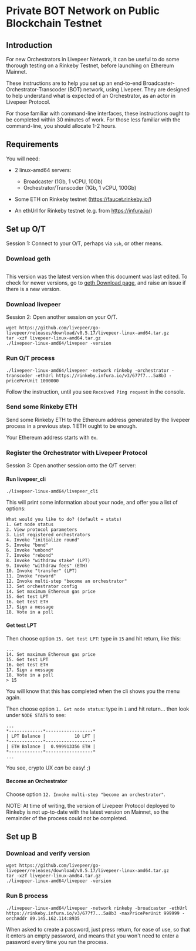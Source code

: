 # Private BOT Network on Public Blockchain Testnet

## Introduction

For new Orchestrators in Livepeer Network, it can be useful to do some thorough testing on a Rinkeby Testnet, before launching on Ethereum Mainnet.

These instructions are to help you set up an end-to-end Broadcaster-Orchestrator-Transcoder (BOT) network, using Livepeer. They are designed to help understand what is expected of an Orchestrator, as an actor in Livepeer Protocol.

For those familiar with command-line interfaces, these instructions ought to be completed within 30 minutes of work. For those less familiar with the command-line, you should allocate 1-2 hours.

## Requirements

You will need:

- 2 linux-amd64 servers:
  - Broadcaster (1Gb, 1 vCPU, 10Gb)
  - Orchestrator/Transcoder (1Gb, 1 vCPU, 100Gb)

- Some ETH on Rinkeby testnet (https://faucet.rinkeby.io/)

- An ethUrl for Rinkeby testnet (e.g. from https://infura.io/)

## Set up O/T

Session 1: Connect to your O/T, perhaps via `ssh`, or other means.

### Download geth
```

```

This version was the latest version when this document was last edited. To check for newer versions, go to [geth Download page](https://geth.ethereum.org/downloads/), and raise an issue if there is a new version.

### Download livepeer

Session 2: Open another session on your O/T.

```
wget https://github.com/livepeer/go-livepeer/releases/download/v0.5.17/livepeer-linux-amd64.tar.gz
tar -xzf livepeer-linux-amd64.tar.gz
./livepeer-linux-amd64/livepeer -version
```

### Run O/T process

```
./livepeer-linux-amd64/livepeer -network rinkeby -orchestrator -transcoder -ethUrl https://rinkeby.infura.io/v3/677f7...5a8b3 -pricePerUnit 1000000
```

Follow the instruction, until you see `Received Ping request` in the console.

### Send some Rinkeby ETH

Send some Rinkeby ETH to the Ethereum address generated by the livepeer process in a previous step. 1 ETH ought to be enough.

Your Ethereum address starts with `0x`.

### Register the Orchestrator with Livepeer Protocol

Session 3: Open another session onto the O/T server:

#### Run livepeer_cli

```
./livepeer-linux-amd64/livepeer_cli
```

This will print some information about your node, and offer you a list of options:

```
What would you like to do? (default = stats)
1. Get node status
2. View protocol parameters
3. List registered orchestrators
4. Invoke "initialize round"
5. Invoke "bond"
6. Invoke "unbond"
7. Invoke "rebond"
8. Invoke "withdraw stake" (LPT)
9. Invoke "withdraw fees" (ETH)
10. Invoke "transfer" (LPT)
11. Invoke "reward"
12. Invoke multi-step "become an orchestrator"
13. Set orchestrator config
14. Set maximum Ethereum gas price
15. Get test LPT
16. Get test ETH
17. Sign a message
18. Vote in a poll
```

#### Get test LPT

Then choose option `15. Get test LPT`: type in `15` and hit return, like this:

```
...
14. Set maximum Ethereum gas price
15. Get test LPT
16. Get test ETH
17. Sign a message
18. Vote in a poll
> 15

```

You will know that this has completed when the cli shows you the menu again.

Then choose option `1. Get node status`: type in `1` and hit return... then look under `NODE STATS` to see:

```
...
*-------------*------------------*
| LPT Balance |           10 LPT |
*-------------*------------------*
| ETH Balance |  0.999913356 ETH |
*-------------*------------------*
...
```

You see, crypto UX _can_ be easy! ;)

#### Become an Orchestrator

Choose option `12. Invoke multi-step "become an orchestrator"`.

NOTE: At time of writing, the version of Livepeer Protocol deployed to Rinkeby is not up-to-date with the latest version on Mainnet, so the remainder of the process could not be completed.

## Set up B

### Download and verify version

```
wget https://github.com/livepeer/go-livepeer/releases/download/v0.5.17/livepeer-linux-amd64.tar.gz
tar -xzf livepeer-linux-amd64.tar.gz
./livepeer-linux-amd64/livepeer -version
```

### Run B process

```
./livepeer-linux-amd64/livepeer -network rinkeby -broadcaster -ethUrl https://rinkeby.infura.io/v3/677f7...5a8b3 -maxPricePerUnit 999999 -orchAddr 89.145.162.114:8935
```

When asked to create a password, just press return, for ease of use, so that it enters an empty password, and means that you won't need to enter a password every time you run the process.


